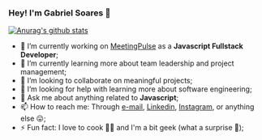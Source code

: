 ### Hey! I'm Gabriel Soares 👋

[![Anurag's github stats](https://github-readme-stats.vercel.app/api?username=gabrielsmelo&count_private=true&show_icons=true&theme=cobalt)](https://github.com/anuraghazra/github-readme-stats)

- 🔭 I’m currently working on [MeetingPulse](https://meet.ps) as a **Javascript Fullstack Developer**;
- 🌱 I’m currently learning more about team leadership and project management;
- 👯 I’m looking to collaborate on meaningful projects;
- 🤔 I’m looking for help with learning more about software engineering;
- 💬 Ask me about anything related to **Javascript**;
- 📫 How to reach me: Through [e-mail](gabrielsmelo.dev@gmail.com), [Linkedin](https://www.linkedin.com/in/gabrielsmelo/), [Instagram](https://instagram.com/gabrielsmelo), or anything else 😛;
- ⚡ Fun fact: I love to cook 👨‍🍳 and I'm a bit geek (what a surprise 🙈);
